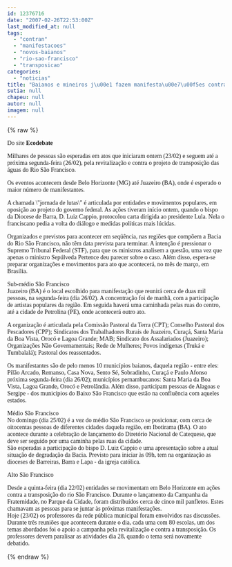 ```yaml
---
id: 12376716
date: "2007-02-26T22:53:00Z"
last_modified_at: null
tags:
  - "contran"
  - "manifestacoes"
  - "novos-baianos"
  - "rio-sao-francisco"
  - "transposicao"
categories:
  - "noticias"
title: "Baianos e mineiros j\u00e1 fazem manifesta\u00e7\u00f5es contra transposi\u00e7\u00e3o do Rio S\u00e3o Francisco"
sutia: null
chapeu: null
autor: null
imagem: null
---
```

{% raw %}
<p><P><FONT face=Verdana>Do site <STRONG>Ecodebate </STRONG></FONT></P></p>
<p><P><FONT face=Verdana>Milhares de pessoas são esperadas em atos que iniciaram ontem (23/02) e seguem até a próxima segunda-feira (26/02), pela revitalização e contra o projeto de transposição das águas do Rio São Francisco. </FONT></P></p>
<p><P><FONT face=Verdana>Os eventos acontecem desde Belo Horizonte (MG) até Juazeiro (BA), onde é esperado o maior número de manifestantes.</FONT></P></p>
<p><P><FONT face=Verdana>A chamada \"jornada de lutas\" é articulada por entidades e movimentos populares, em oposição ao projeto do governo federal. As ações tiveram início ontem, quando o bispo da Diocese de Barra, D. Luiz Cappio, protocolou carta dirigida ao presidente Lula. Nela o franciscano pedia a volta do diálogo e medidas políticas mais lúcidas.</FONT></P></p>
<p><P><FONT face=Verdana>Organizados e previstos para acontecer em seqüência, nas regiões que compõem a Bacia do Rio São Francisco, não têm data prevista para terminar. A intenção é pressionar o Supremo Tribunal Federal (STF), para que os ministros analisem a questão, uma vez que apenas o ministro Sepúlveda Pertence deu parecer sobre o caso. Além disso, espera-se preparar organizações e movimentos para ato que acontecerá, no mês de março, em Brasília.</FONT></P></p>
<p><P><FONT face=Verdana>Sub-médio São Francisco<BR>Juazeiro (BA) é o local escolhido para manifestação que reunirá cerca de duas mil pessoas, na segunda-feira (dia 26/02). A concentração foi de manhã, com a participação de artistas populares da região. Em seguida haverá uma caminhada pelas ruas do centro, até a cidade de Petrolina (PE), onde acontecerá outro ato. </FONT></P></p>
<p><P><FONT face=Verdana>A organização é articulada pela Comissão Pastoral da Terra (CPT); Conselho Pastoral dos Pescadores (CPP); Sindicatos dos Trabalhadores Rurais de Juazeiro, Curaçá, Santa Maria da Boa Vista, Orocó e Lagoa Grande; MAB; Sindicato dos Assalariados (Juazeiro); Organizações Não Governamentais; Rede de Mulheres; Povos indígenas (Truká e Tumbalalá); Pastoral dos reassentados.</FONT></P></p>
<p><P><FONT face=Verdana>Os manifestantes são de pelo menos 10 municípios baianos, daquela região - entre eles: Pilão Arcado, Remanso, Casa Nova, Sento Sé, Sobradinho, Curaçá e Paulo Afonso próxima segunda-feira (dia 26/02); municípios pernambucanos: Santa Maria da Boa Vista, Lagoa Grande, Orocó e Petrolândia. Além disso, participam pessoas de Alagoas e Sergipe - dos municípios do Baixo São Francisco que estão na confluência com aqueles estados.</FONT></P></p>
<p><P><FONT face=Verdana>Médio São Francisco<BR>No domingo (dia 25/02) é a vez do médio São Francisco se posicionar, com cerca de oitocentas pessoas de diferentes cidades daquela região, em Ibotirama (BA). O ato acontece durante a celebração de lançamento do Diretório Nacional de Catequese, que deve ser seguido por uma caminha pelas ruas da cidade.<BR>São esperadas a participação do bispo D. Luiz Cappio e uma apresentação sobre a atual situação de degradação da Bacia. Previsto para iniciar às 09h, tem na organização as dioceses de Barreiras, Barra e Lapa - da igreja católica.</FONT></P></p>
<p><P><FONT face=Verdana>Alto São Francisco</FONT></P></p>
<p><P><FONT face=Verdana>Desde a quinta-feira (dia 22/02) entidades se movimentam em Belo Horizonte em ações contra a transposição do rio São Francisco. Durante o lançamento da Campanha da Fraternidade, no Parque da Cidade, foram distribuídos cerca de cinco mil panfletos. Estes chamavam as pessoas para se juntar às próximas manifestações.<BR>Hoje (23/02) os professores da rede pública municipal foram envolvidos nas discussões. Durante três reuniões que acontecem durante o dia, cada uma com 80 escolas, um dos temas abordados foi o apoio a campanha pela revitalização e contra a transposição. Os professores devem paralisar as atividades dia 28, quando o tema será novamente debatido.</FONT></P> </p>
{% endraw %}